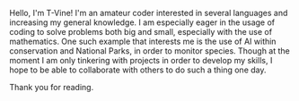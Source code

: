 Hello, I'm T-Vine! I'm an amateur coder interested in several languages and increasing my general knowledge.
I am especially eager in the usage of coding to solve problems both big and small, especially with the use of mathematics. One such example that interests me is the use of AI within conservation and National Parks, in order to monitor species.
Though at the moment I am only tinkering with projects in order to develop my skills, I hope to be able to collaborate with others to do such a thing one day. 

Thank you for reading.
